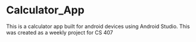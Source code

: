 # Calculator_App

This is a calculator app built for android devices using Android Studio. This was created as a weekly project for CS 407
